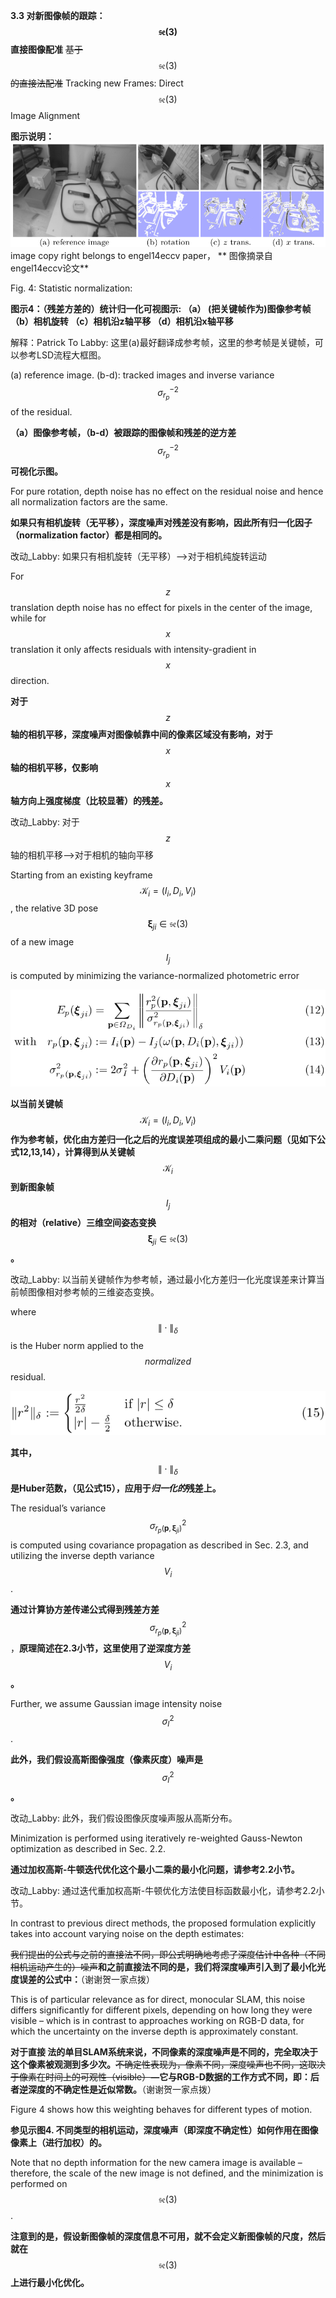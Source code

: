 **3.3 对新图像帧的跟踪： $$\mathfrak{se}(3)$$ 直接图像配准** ~~基于~~ $$\mathfrak{se}(3)$$ ~~的直接法配准~~ Tracking new Frames: Direct $$\mathfrak{se}(3)$$ Image Alignment

**图示说明：** ![](/assets/fig_4.png)image copy right belongs to engel14eccv paper， ** 图像摘录自 engel14eccv论文**

Fig. 4: Statistic normalization:

**图示4：（残差方差的）统计归一化可视图示: （a） (把关键帧作为)图像参考帧 （b）相机旋转 （c）相机沿z轴平移 （d）相机沿x轴平移**

解释：Patrick To Labby: 这里(a)最好翻译成参考帧，这里的参考帧是关键帧，可以参考LSD流程大框图。

\(a\) reference image. \(b-d\): tracked images and inverse variance $$\sigma_{r_{p}}^{-2}$$ of the residual.

**（a）图像参考帧，（b-d）被跟踪的图像帧和残差的逆方差** $$\sigma_{r_{p}}^{-2}$$ **可视化示图。**

For pure rotation, depth noise has no effect on the residual noise and hence all normalization factors are the same.

**如果只有相机旋转（无平移），深度噪声对残差没有影响，因此所有归一化因子（normalization factor）都是相同的。**

改动\_Labby: 如果只有相机旋转（无平移）——&gt;对于相机纯旋转运动

For $$z$$ translation depth noise has no effect for pixels in the center of the image, while for $$x$$ translation it only affects residuals with intensity-gradient in $$x$$ direction.

**对于** $$z$$ **轴的相机平移，深度噪声对图像帧靠中间的像素区域没有影响，对于** $$x$$ **轴的相机平移，仅影响** $$x$$ **轴方向上强度梯度（比较显著）的残差。**

改动\_Labby: 对于 $$z$$ 轴的相机平移——&gt;对于相机的轴向平移

Starting from an existing keyframe $$\mathcal{K}_{i} = (I_{i},D_{i},V_{i})$$ , the relative 3D pose $$\mathbf{\xi}_{ji} \in \mathfrak{se}(3)$$ of a new image $$I_{j}$$ is computed by minimizing the variance-normalized photometric error

![](/assets/equation_12.png)

**以当前关键帧** $$\mathcal{K}_{i} = (I_{i},D_{i},V_{i})$$ **作为参考帧，优化由方差归一化之后的光度误差项组成的最小二乘问题（见如下公式12,13,14），计算得到从关键帧** $$\mathcal{K}_{i}$$ **到新图象帧** $$I_{j}$$ **的相对（relative）三维空间姿态变换** $$\mathbf{\xi}_{ji} \in \mathfrak{se}(3)$$ **。**

改动\_Labby: 以当前关键帧作为参考帧，通过最小化方差归一化光度误差来计算当前帧图像相对参考帧的三维姿态变换。

where $$\|\cdot\|_{\delta}$$ is the Huber norm applied to the $$normalized$$ residual.

![](/assets/equation_15.png)

**其中，** $$\|\cdot\|_{\delta}$$ **是Huber范数，（见公式15），应用于**_**归一化的**_**残差上。**

The residual’s variance $$\sigma_{r_{p}(\textbf{p},\mathbf{\xi}_{ji})}^{2}$$ is computed using covariance propagation as described in Sec. 2.3, and utilizing the inverse depth variance $$V_{i}$$ .

**通过计算协方差传递公式得到残差方差** $$\sigma_{r_{p}(\textbf{p},\mathbf{\xi}_{ji})}^{2}$$ ，**原理简述在2.3小节，这里使用了逆深度方差** $$V_{i}$$ **。**

Further, we assume Gaussian image intensity noise $$\sigma_{I}^2$$ .

**此外，我们假设高斯图像强度（像素灰度）噪声是** $$\sigma_{I}^2$$ **。**

改动\_Labby: 此外，我们假设图像灰度噪声服从高斯分布。

Minimization is performed using iteratively re-weighted Gauss-Newton optimization as described in Sec. 2.2.

**通过加权高斯-牛顿迭代优化这个最小二乘的最小化问题，请参考2.2小节。**

改动\_Labby: 通过迭代重加权高斯-牛顿优化方法使目标函数最小化，请参考2.2小节。

In contrast to previous direct methods, the proposed formulation explicitly takes into account varying noise on the depth estimates:

~~我们提出的公式与之前的直接法不同，即公式明确地考虑了深度估计中各种（不同相机运动产生的）噪声~~**和之前直接法不同的是，我们将深度噪声引入到了最小化光度误差的公式中：**（谢谢贺一家点拨）

This is of particular relevance as for direct, monocular SLAM, this noise differs significantly for different pixels, depending on how long they were visible – which is in contrast to approaches working on RGB-D data, for which the uncertainty on the inverse depth is approximately constant.

**对于直接  法的单目SLAM系统来说，不同像素的深度噪声是不同的，完全取决于这个像素被观测到多少次。**~~不确定性表现为，像素不同，深度噪声也不同，这取决于像素在时间上的可观性（visible）~~**—它与RGB-D数据的工作方式不同，即：后者逆深度的不确定性是近似常数。**（谢谢贺一家点拨）

Figure 4 shows how this weighting behaves for different types of motion.

**参见示图4. 不同类型的相机运动，深度噪声（即深度不确定性）如何作用在图像像素上（进行加权）的。**

Note that no depth information for the new camera image is available – therefore, the scale of the new image is not defined, and the minimization is performed on $$\mathfrak{se}(3)$$ .

**注意到的是，假设新图像帧的深度信息不可用，就不会定义新图像帧的尺度，然后就在** $$\mathfrak{se}(3)$$ **上进行最小化优化。**

